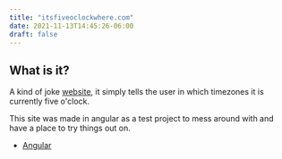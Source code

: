 ```yaml
---
title: "itsfiveoclockwhere.com"
date: 2021-11-13T14:45:26-06:00
draft: false
---
```


## What is it?
A kind of joke [website](https://itsfiveoclockwhere.com), it simply tells the user in which timezones it is currently five o'clock.

This site was made in angular as a test project to mess around with and have a place to try things out on.

* [Angular](https://angular.io/)
